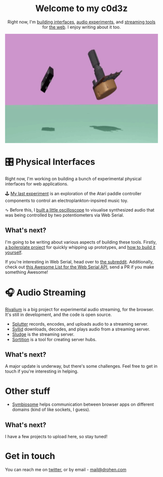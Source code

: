 <h1 align="center">Welcome to my c0d3z</h1>
<p align="center">Right now, I'm <a href="https://pocketmechatronics.com">building interfaces</a>, <a href="https://drohen.com/audio-tools">audio experiments</a>, and <a href="https://rivalium.com">streaming tools</a> for <a href="https://javascript.best">the web</a>. I enjoy writing about it too.</p>
<p align="center">
  <img width="640" height="360" src="https://raw.githubusercontent.com/drohen/drohen/main/anim-sm.gif">
</p>

# 🎛 Physical Interfaces

Right now, I'm working on building a bunch of experimental physical interfaces for web applications.

🕹 [My last experiment](https://github.com/drohen/paddle-game) is an exploration of the Atari paddle controller components to control an electroplankton-inpsired music toy.

∿ Before this, I [built a little oscilloscope](https://github.com/drohen/serial-web-test) to visualise synthesized audio that was being controlled by two potentiometers via Web Serial.

## What's next?

I'm going to be writing about various aspects of building these tools. Firstly, [a boilerplate project](https://github.com/drohen/js-canvas-boilerplate) for quickly whipping up prototypes, and [how to build it yourself](https://javascript.best/posts/how-to-create-and-use-an-html-2d-canvas-boilerplate-project/).

If you're interesting in Web Serial, head over to [the subreddit](https://www.reddit.com/r/WebSerialAPI/). Additionally, check out [this Awesome List for the Web Serial API](https://github.com/drohen/awesome-web-serial), send a PR if you make something Awesome!

# 🎧 Audio Streaming

 [Rivalium](https://rivalium.com) is a big project for experimental audio streaming, for the browser. It's still in development, and the code is open source.

- [Splutter](https://github.com/drohen/splutter) records, encodes, and uploads audio to a streaming server.
- [Syllid](https://github.com/drohen/syllid) downloads, decodes, and plays audio from a streaming server.
- [Sludge](https://github.com/drohen/sludge) is the streaming server.
- [Sortition](https://github.com/drohen/sortition) is a tool for creating server hubs.

## What's next?

A major update is underway, but there's some challenges. Feel free to get in touch if you're interesting in helping.

# Other stuff

- [Symbiosome](https://github.com/drohen/symbiosome) helps communication between browser apps on different domains (kind of like sockets, I guess).

## What's next?

I have a few projects to upload here, so stay tuned!

# Get in touch

You can reach me on [twitter](https://twitter.com/rotaryencoder), or by email - mail@drohen.com
